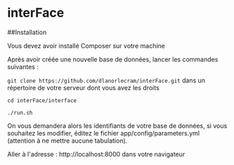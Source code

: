 # interFace

##Installation

Vous devez avoir installé Composer sur votre machine

Après avoir créée une nouvelle base de données, lancer les commandes suivantes :

`git clone https://github.com/dlanorlecram/interFace.git`  dans un répertoire de votre serveur dont vous avez les droits

`cd interFace/interface`

`./run.sh` 

On vous demandera alors les identifiants de votre base de données, si vous souhaitez les modifier, éditez le fichier app/config/parameters.yml (attention à ne mettre aucune tabulation).

Aller à l'adresse : http://localhost:8000 dans votre navigateur

